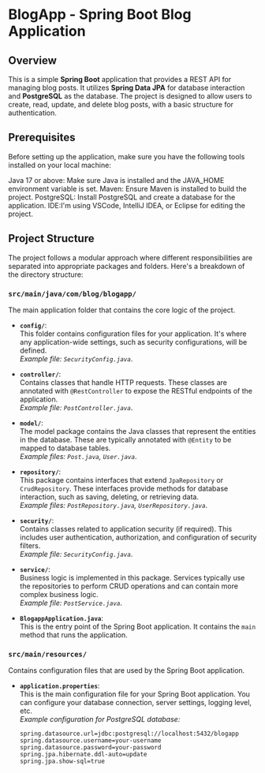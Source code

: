 # BlogApp - Spring Boot Blog Application

## Overview
This is a simple **Spring Boot** application that provides a REST API for managing blog posts. It utilizes **Spring Data JPA** for database interaction and **PostgreSQL** as the database. The project is designed to allow users to create, read, update, and delete blog posts, with a basic structure for authentication.


## Prerequisites
Before setting up the application, make sure you have the following tools installed on your local machine:

Java 17 or above: Make sure Java is installed and the JAVA_HOME environment variable is set.
Maven: Ensure Maven is installed to build the project.
PostgreSQL: Install PostgreSQL and create a database for the application.
IDE:I'm using VSCode, IntelliJ IDEA, or Eclipse for editing the project.

## Project Structure

The project follows a modular approach where different responsibilities are separated into appropriate packages and folders. Here's a breakdown of the directory structure:

### `src/main/java/com/blog/blogapp/`
The main application folder that contains the core logic of the project.

- **`config/`**:  
  This folder contains configuration files for your application. It's where any application-wide settings, such as security configurations, will be defined.  
  *Example file: `SecurityConfig.java`*.

- **`controller/`**:  
  Contains classes that handle HTTP requests. These classes are annotated with `@RestController` to expose the RESTful endpoints of the application.  
  *Example file: `PostController.java`*.

- **`model/`**:  
  The model package contains the Java classes that represent the entities in the database. These are typically annotated with `@Entity` to be mapped to database tables.  
  *Example files: `Post.java`, `User.java`*.

- **`repository/`**:  
  This package contains interfaces that extend `JpaRepository` or `CrudRepository`. These interfaces provide methods for database interaction, such as saving, deleting, or retrieving data.  
  *Example files: `PostRepository.java`, `UserRepository.java`*.

- **`security/`**:  
  Contains classes related to application security (if required). This includes user authentication, authorization, and configuration of security filters.  
  *Example file: `SecurityConfig.java`*.

- **`service/`**:  
  Business logic is implemented in this package. Services typically use the repositories to perform CRUD operations and can contain more complex business logic.  
  *Example file: `PostService.java`*.

- **`BlogappApplication.java`**:  
  This is the entry point of the Spring Boot application. It contains the `main` method that runs the application.

### `src/main/resources/`
Contains configuration files that are used by the Spring Boot application.

- **`application.properties`**:  
  This is the main configuration file for your Spring Boot application. You can configure your database connection, server settings, logging level, etc.  
  *Example configuration for PostgreSQL database:*
  ```properties
  spring.datasource.url=jdbc:postgresql://localhost:5432/blogapp
  spring.datasource.username=your-username
  spring.datasource.password=your-password
  spring.jpa.hibernate.ddl-auto=update
  spring.jpa.show-sql=true



